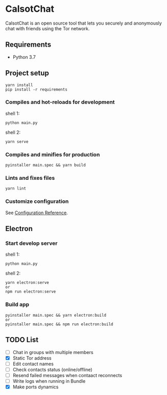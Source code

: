 # CalsotChat

CalsotChat is an open source tool that lets you securely and anonymously 
chat with friends using the Tor network.

## Requirements
* Python 3.7

## Project setup
```
yarn install
pip install -r requirements
```

### Compiles and hot-reloads for development
shell 1:
```
python main.py
```

shell 2:
```
yarn serve
```

### Compiles and minifies for production
```
pyinstaller main.spec && yarn build
```

### Lints and fixes files
```
yarn lint
```

### Customize configuration
See [Configuration Reference](https://cli.vuejs.org/config/).


## Electron

### Start develop server
shell 1:
```
python main.py
```

shell 2:
```
yarn electron:serve
or
npm run electron:serve
```

### Build app
```
pyinstaller main.spec && yarn electron:build
or
pyinstaller main.spec && npm run electron:build
```

## TODO List

- [ ] Chat in groups with multiple members
- [x] Static Tor address
- [ ] Edit contact names
- [ ] Check contacts status (online/offline)
- [ ] Resend failed messages when contaact reconnects
- [ ] Write logs when running in Bundle
- [x] Make ports dynamics